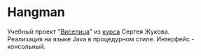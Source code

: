 # Hangman
Учебный проект "[Виселица](https://zhukovsd.github.io/java-backend-learning-course/Projects/Hangman/)" из [курса](https://zhukovsd.github.io/java-backend-learning-course/) Сергея Жукова.   
Реализация на языке Java в процедурном стиле.
Интерфейс - консольный.
